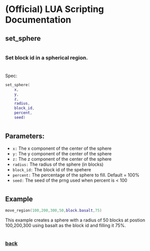 
# (Official) LUA Scripting Documentation

## set_sphere
#
### Set block id in a spherical region.
#
Spec:
```lua
set_sphere(
	x,
	y,
	z,
	radius,
	block_id,
	percent,
	seed)
```
#
## Parameters:
- `x:` The x component of the center of the sphere
- `y:` The y component of the center of the sphere
- `z:` The z component of the center of the sphere
- `radius:` The radius of the sphere (in blocks)
- `block_id:` The block id of the spehere
- `percent:` The percentage of the sphere to fill. Default = 100%
- `seed:` The seed of the prng used when percent is < 100
#  

## Example
```lua
move_region(100,200,300,50,block.basalt,75)
```
This example creates a sphere with a radius of 50 blocks at postion 100,200,300 using basalt as the block id and filling it 75%.
#
### [back](../blocks)
